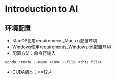 # Introduction to AI
## 环境配置
- MacOS使用requirements_Mac.txt配置环境
- Windows使用requirements_Windows.txt配置环境
- 配置方法：命令行输入 
```shell
conda create --name <env> --file <this file>
```
- CUDA版本：>=12.4